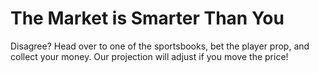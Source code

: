 # The Market is Smarter Than You
Disagree? Head over to one of the sportsbooks, bet the player prop, and collect your money. Our projection will adjust if you move the price!
